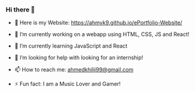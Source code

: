 ### Hi there 👋

- 💬 Here is my Website: https://ahmyk9.github.io/ePortfolio-Website/ 

- 🔭 I’m currently working on a webapp using HTML, CSS, JS and React!
- 🌱 I’m currently learning JavaScript and React
- 🤔 I’m looking for help with looking for an internship!
- 📫 How to reach me: ahmedkhilji99@gmail.com
- ⚡ Fun fact: I am a Music Lover and Gamer!

<!--
**ahmyk9/ahmyk9** is a ✨ _special_ ✨ repository because its `README.md` (this file) appears on your GitHub profile.

Here are some ideas to get you started:

- 🔭 I’m currently working on ...
- 🌱 I’m currently learning ...
- 👯 I’m looking to collaborate on ...
- 🤔 I’m looking for help with ...
- 💬 Ask me about ...
- 📫 How to reach me: ...
- 😄 Pronouns: ...
- ⚡ Fun fact: ...
-->
